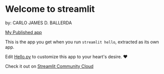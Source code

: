 # Welcome to streamlit

by: CARLO JAMES D. BALLERDA

[My Published app](https://studious-tribble-r4gq776q7wgj2x9vp-8501.app.github.dev/)

This is the app you get when you run `streamlit hello`, extracted as its own app.

Edit [Hello.py](./Hello.py) to customize this app to your heart's desire. ❤️

Check it out on [Streamlit Community Cloud](https://st-hello-app.streamlit.app/)

